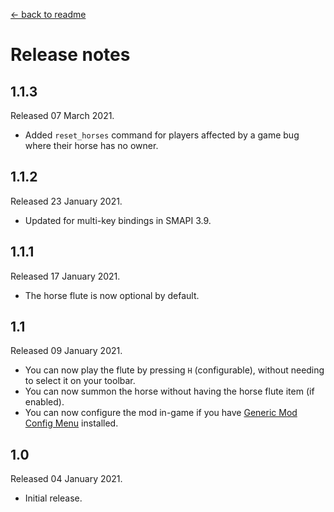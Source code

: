﻿[← back to readme](README.md)

# Release notes
## 1.1.3
Released 07 March 2021.

* Added `reset_horses` command for players affected by a game bug where their horse has no owner.

## 1.1.2
Released 23 January 2021.

* Updated for multi-key bindings in SMAPI 3.9.

## 1.1.1
Released 17 January 2021.

* The horse flute is now optional by default.

## 1.1
Released 09 January 2021.

* You can now play the flute by pressing `H` (configurable), without needing to select it on your toolbar.
* You can now summon the horse without having the horse flute item (if enabled).
* You can now configure the mod in-game if you have [Generic Mod Config Menu](https://www.nexusmods.com/stardewvalley/mods/5098) installed.

## 1.0
Released 04 January 2021.

* Initial release.
